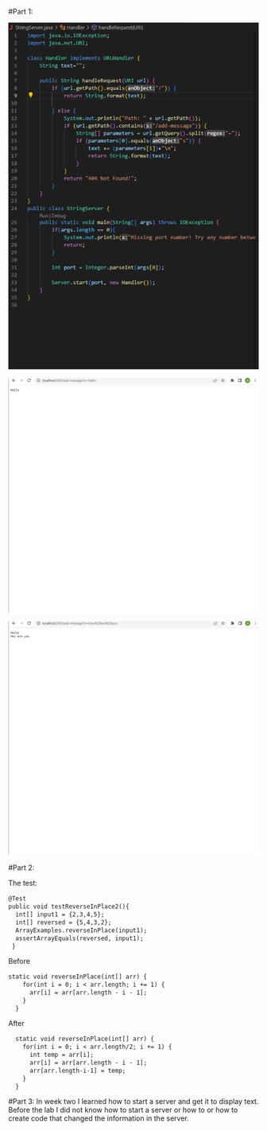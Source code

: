 
#Part 1:

![Image](PA2CodeForServer.png)

![Image](PA2HelloAdd.png)

![Image](PA2HelloHowAreYou.png)



#Part 2:

The test:
```
@Test
public void testReverseInPlace2(){
  int[] input1 = {2,3,4,5};
  int[] reversed = {5,4,3,2};
  ArrayExamples.reverseInPlace(input1);
  assertArrayEquals(reversed, input1);
 }
```

Before
```
static void reverseInPlace(int[] arr) {
    for(int i = 0; i < arr.length; i += 1) {
      arr[i] = arr[arr.length - i - 1];
    }
  }
 ```

After
```
  static void reverseInPlace(int[] arr) {
    for(int i = 0; i < arr.length/2; i += 1) {
      int temp = arr[i];
      arr[i] = arr[arr.length - i - 1];
      arr[arr.length-i-1] = temp;
    }
  }
```

#Part 3:
In week two I learned how to start a server and get it to display text. Before the lab I did not know how to start a server or  how to or how to create code that changed the information in the server.
